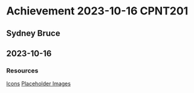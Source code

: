 # Achievement 2023-10-16 CPNT201
## Sydney Bruce
## 2023-10-16


### Resources

[Icons](https://www.iconfinder.com/)
[Placeholder Images](https://picsum.photos/images) 